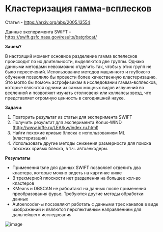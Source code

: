 # Кластеризация гамма-всплесков
Статья - https://arxiv.org/abs/2005.13554       

Данные эксперимента SWIFT - https://swift.gsfc.nasa.gov/results/batgrbcat/

**Зачем?**

В настоящий момент основное разделение гамма вспелесков происходит по их длительности, выделяются две группы. Однако данными методами невозможно отделить так, чтобы у этих групп не было пересечений. Использование методов машинного и глубокого обучения позволило бы провести более качественную кластеризацию. Это могло бы помочь астрофизикам в исследовании гамма-всплесков, которые являются одними из самых мощных видов излучений во вселенной и позволяют изучать столновеня или коллапсы звезд, что представляет огромную ценность в сегодняшней науке.   


**Задачи:**
1. Повторить результат из статьи для эксперимента SWIFT
2. Получить результат для эксперимента Konus-WIND (http://www.ioffe.ru/LEA/kw/index.ru.html)
3. Найти похожие кривые блеска с использованием ML (кластеризация)
4. Использовать другие методы снижения размерности для поиска похожих кривых блеска, в т.ч. автоэнкодеры.

**Результаты**
- Применения tsne для данных SWIFT позволяет отделить два кластера, которые можно видеть на картинке ниже
- В трехмерной плоскости нет разделения на большее кол-во кластеров
- KMeans и DBSCAN не рабоитают на данных после применения преобразования фурье. Требуются другие методы обработки данных
- Autoencoder-ы посзовляют работать с данными трех каналов в виде изображений и являются перспективным направлением для дальнейшего исследования

![image](https://user-images.githubusercontent.com/61317465/199500653-cb1b1555-768b-4c9d-b523-fb006f02639a.png)
